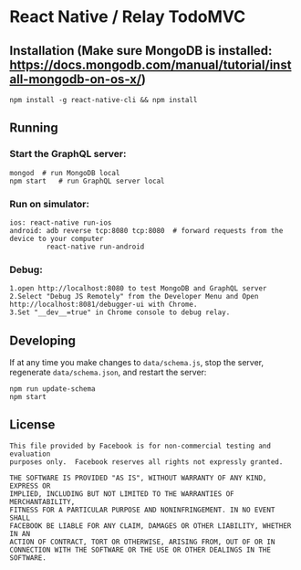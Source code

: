 # React Native / Relay TodoMVC

## Installation (Make sure MongoDB is installed: https://docs.mongodb.com/manual/tutorial/install-mongodb-on-os-x/)

```
npm install -g react-native-cli && npm install
```

## Running

### Start the GraphQL server:

```
mongod  # run MongoDB local
npm start   # run GraphQL server local
```

### Run on simulator:

```
ios: react-native run-ios
android: adb reverse tcp:8080 tcp:8080  # forward requests from the device to your computer
         react-native run-android
```

### Debug:

```
1.open http://localhost:8080 to test MongoDB and GraphQL server
2.Select "Debug JS Remotely" from the Developer Menu and Open http://localhost:8081/debugger-ui with Chrome.
3.Set "__dev__=true" in Chrome console to debug relay.
```

## Developing

If at any time you make changes to `data/schema.js`, stop the server,
regenerate `data/schema.json`, and restart the server:

```
npm run update-schema
npm start
```

## License

    This file provided by Facebook is for non-commercial testing and evaluation
    purposes only.  Facebook reserves all rights not expressly granted.

    THE SOFTWARE IS PROVIDED "AS IS", WITHOUT WARRANTY OF ANY KIND, EXPRESS OR
    IMPLIED, INCLUDING BUT NOT LIMITED TO THE WARRANTIES OF MERCHANTABILITY,
    FITNESS FOR A PARTICULAR PURPOSE AND NONINFRINGEMENT. IN NO EVENT SHALL
    FACEBOOK BE LIABLE FOR ANY CLAIM, DAMAGES OR OTHER LIABILITY, WHETHER IN AN
    ACTION OF CONTRACT, TORT OR OTHERWISE, ARISING FROM, OUT OF OR IN
    CONNECTION WITH THE SOFTWARE OR THE USE OR OTHER DEALINGS IN THE SOFTWARE.
